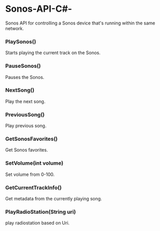 # Sonos-API-C#-
Sonos API for controlling a Sonos device that's running within the same network.

### PlaySonos()
Starts playing the current track on the Sonos.

### PauseSonos()
Pauses the Sonos.

### NextSong()
Play the next song.

### PreviousSong()
Play previous song.

### GetSonosFavorites()
Get Sonos favorites.

### SetVolume(int volume)
Set volume from 0-100.

### GetCurrentTrackInfo()
Get metadata from the currently playing song.

### PlayRadioStation(String uri)
play radiostation based on Uri.
